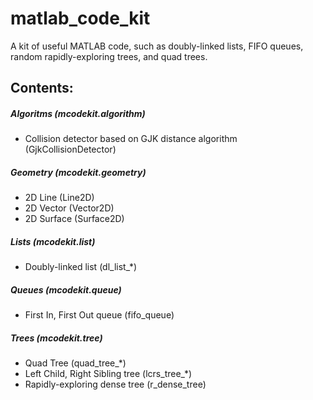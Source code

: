 matlab_code_kit
===============

A kit of useful MATLAB code, such as doubly-linked lists, FIFO queues, random rapidly-exploring trees, and quad trees.

Contents:
---------

##### Algoritms (mcodekit.algorithm)
+ Collision detector based on GJK distance algorithm (GjkCollisionDetector)

##### Geometry (mcodekit.geometry)
+ 2D Line (Line2D)
+ 2D Vector (Vector2D)
+ 2D Surface (Surface2D)

##### Lists (mcodekit.list)
+ Doubly-linked list (dl_list_*)

##### Queues (mcodekit.queue)
+ First In, First Out queue (fifo_queue)

##### Trees (mcodekit.tree)
+ Quad Tree (quad_tree_*)
+ Left Child, Right Sibling tree (lcrs_tree_*)
+ Rapidly-exploring dense tree (r_dense_tree)
